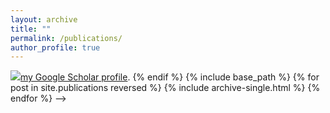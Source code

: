 ```yaml
---
layout: archive
title: ""
permalink: /publications/
author_profile: true
---
```



<a href="https://www.usenix.org/conference/hotstorage18/presentation/raju" target="_blank">
<img src="../_publications/2018-06-09-hotstorage-mlsm.md>
</a>

<!-- {% if author.googlescholar %}
  You can also find my articles on <u><a href="{{author.googlescholar}}">my Google Scholar profile</a>.</u>
{% endif %}

{% include base_path %}

{% for post in site.publications reversed %}
  {% include archive-single.html %}
{% endfor %} -->

